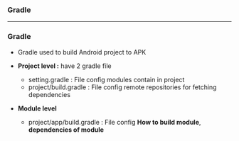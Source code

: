 ### Gradle

--------

### Gradle
* Gradle used to build Android project to APK

* **Project level :** have 2 gradle file
  * setting.gradle : File config modules contain in project
  * project/build.gradle : File config remote repositories for fetching dependencies
  
* **Module level**
  * project/app/build.gradle : File config **How to build module**, **dependencies of module**

